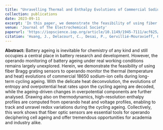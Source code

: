 ```yaml
---
title: "Unravelling Thermal and Enthalpy Evolutions of Commercial Sodium-Ion Cells upon Cycling Ageing via Fiber Optic Sensors"
collection: publications
date: 2023-09-11
excerpt: 'In this paper, we demonstrate the feasibility of using fiber Bragg grating sensors to operando monitor the thermal (temperature and heat) evolutions of commercial 18650 sodium-ion cells during long-term cycling ageing. With the delicate heat deconvolution, the evolutions of entropy and overpotential heat rates upon the cycling ageing are decoded, while the ageing-driven changes in overpotential components are further analysed. Drawing also on thermodynamics, high-resolution enthalpy profiles are computed from operando heat and voltage profiles, enabling to track and unravel redox variations during the cycling ageing.'
venue: 'Journal of The Electrochemical Society'
paperurl: 'https://iopscience.iop.org/article/10.1149/1945-7111/acf625/meta'
citation: 'Huang, J., Delacourt, C., Desai, P., Gervillié-Mouravieff, C., Blanquer, L. A., Tan, R., & Tarascon, J. M. (2023). Unravelling Thermal and Enthalpy Evolutions of Commercial Sodium-Ion Cells upon Cycling Ageing via Fiber Optic Sensors. Journal of The Electrochemical Society, 170(9), 090510.'
---
```



**Abstract:** Battery ageing is inevitable for chemistry of any kind and still occupies a central place in battery research and development. However, the operando monitoring of battery ageing under real working conditions remains largely unexplored. Herein, we demonstrate the feasibility of using fiber Bragg grating sensors to operando monitor the thermal (temperature and heat) evolutions of commercial 18650 sodium-ion cells during long-term cycling ageing. With the delicate heat deconvolution, the evolutions of entropy and overpotential heat rates upon the cycling ageing are decoded, while the ageing-driven changes in overpotential components are further analysed. Drawing also on thermodynamics, high-resolution enthalpy profiles are computed from operando heat and voltage profiles, enabling to track and unravel redox variations during the cycling ageing. Collectively, this work shows that fiber optic sensors are essential tools for operando deciphering cell ageing and offer tremendous opportunities for academia and industry alike.




